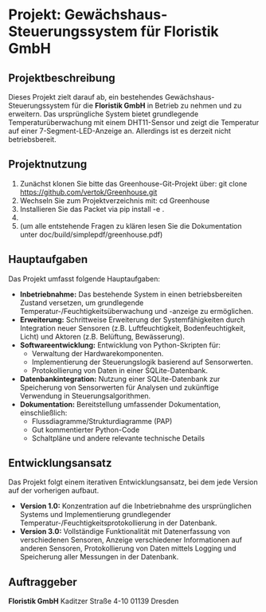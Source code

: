# Projekt: Gewächshaus-Steuerungssystem für Floristik GmbH

## Projektbeschreibung

Dieses Projekt zielt darauf ab, ein bestehendes Gewächshaus-Steuerungssystem für die **Floristik GmbH** in Betrieb zu nehmen und zu erweitern. Das ursprüngliche System bietet grundlegende Temperaturüberwachung mit einem DHT11-Sensor und zeigt die Temperatur auf einer 7-Segment-LED-Anzeige an. Allerdings ist es derzeit nicht betriebsbereit.

## Projektnutzung

1.  Zunächst klonen Sie bitte das Greenhouse-Git-Projekt über:
    git clone https://github.com/vertok/Greenhouse.git
2.  Wechseln Sie zum Projektverzeichnis mit:
    cd Greenhouse
3.  Installieren Sie das Packet via pip install -e .
4.  
5. (um alle entstehende Fragen zu klären lesen Sie die Dokumentation unter doc/build/simplepdf/greenhouse.pdf)

## Hauptaufgaben

Das Projekt umfasst folgende Hauptaufgaben:

-   **Inbetriebnahme:** Das bestehende System in einen betriebsbereiten Zustand versetzen, um grundlegende Temperatur-/Feuchtigkeitsüberwachung und -anzeige zu ermöglichen.
-   **Erweiterung:** Schrittweise Erweiterung der Systemfähigkeiten durch Integration neuer Sensoren (z.B. Luftfeuchtigkeit, Bodenfeuchtigkeit, Licht) und Aktoren (z.B. Belüftung, Bewässerung).
-   **Softwareentwicklung:** Entwicklung von Python-Skripten für:
    -   Verwaltung der Hardwarekomponenten.
    -   Implementierung der Steuerungslogik basierend auf Sensorwerten.
    -   Protokollierung von Daten in einer SQLite-Datenbank.
-   **Datenbankintegration:** Nutzung einer SQLite-Datenbank zur Speicherung von Sensorwerten für Analysen und zukünftige Verwendung in Steuerungsalgorithmen.
-   **Dokumentation:** Bereitstellung umfassender Dokumentation, einschließlich:
    -   Flussdiagramme/Strukturdiagramme (PAP)
    -   Gut kommentierter Python-Code
    -   Schaltpläne und andere relevante technische Details

## Entwicklungsansatz

Das Projekt folgt einem iterativen Entwicklungsansatz, bei dem jede Version auf der vorherigen aufbaut.

-   **Version 1.0:** Konzentration auf die Inbetriebnahme des ursprünglichen Systems und Implementierung grundlegender Temperatur-/Feuchtigkeitsprotokollierung in der Datenbank.
-   **Version 3.0:** Vollständige Funktionalität mit Datenerfassung von verschiedenen Sensoren, Anzeige verschiedener Informationen auf anderen Sensoren, Protokollierung von Daten mittels Logging und Speicherung aller Messungen in der Datenbank.

## Auftraggeber

**Floristik GmbH**
Kaditzer Straße 4-10
01139 Dresden
